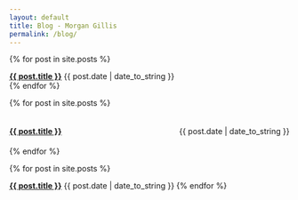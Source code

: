 ```yaml
---
layout: default
title: Blog - Morgan Gillis
permalink: /blog/
---
```


{% for post in site.posts %}
<h4 style="display:inline;"><a href="{{ post.url }}" title="{{ post.title }}">{{ post.title }}</a></h4> <p style="display:inline;">{{ post.date | date_to_string }}</p><br>
{% endfor %}

{% for post in site.posts %}
<div style="display:flex; justify-content:space-between; align-items:baseline;">
  <h4><a href="{{ post.url }}" title="{{ post.title }}">{{ post.title }}</a></h4>
  <span>{{ post.date | date_to_string }}</span>
</div>
{% endfor %}

{% for post in site.posts %}
<h4 style="display:inline;"><a href="{{ post.url }}" title="{{ post.title }}">{{ post.title }}</a></h4> <span>{{ post.date | date_to_string }}</span>
{% endfor %}
